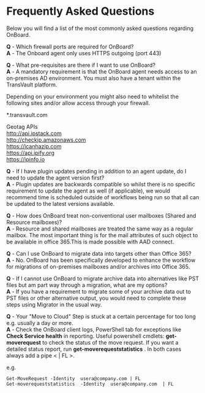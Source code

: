 # Frequently Asked Questions

Below you will find a list of the most commonly asked questions regarding OnBoard.

**Q** - Which firewall ports are required for OnBoard?  
**A** - The Onboard agent only uses HTTPS outgoing (port 443)

**Q** - What pre-requisites are there if I want to use OnBoard?  
**A** - A mandatory requirement is that the OnBoard agent needs access to an on-premises AD environment.  You must also have a tenant within the TransVault platform.

Depending on your environment you might also need to whitelist the following sites and/or allow access through your firewall.  

*.transvault.com  

Geotag APIs  
http://api.ipstack.com  
http://checkip.amazonaws.com  
https://icanhazip.com  
https://api.ipify.org  
https://ipinfo.io  

**Q** - If I have plugin updates pending in addition to an agent update, do I need to update the agent version first?  
**A** - Plugin updates are backwards compatible so whilst there is no specific requirement to update the agent as well (if applicable), we would recommend time is scheduled outside of workflows being run so that all can be updated to the latest versions available.

**Q** - How does OnBoard treat non-conventional user mailboxes (Shared and Resource mailboxes)?  
**A** - Resource and shared mailboxes are treated the same way as a regular mailbox. The most important thing is for the mail attributes of such object to be available in office 365.This is made possible with AAD connect.

**Q** - Can I use OnBoard to migrate data into targets other than Office 365?  
**A** - No.  OnBoard has been specifically developed to enhance the workflow for migrations of on-premises mailboxes and/or archives into Office 365.

**Q** - If I cannot use OnBoard to migrate archive data into alternatives like PST files but am part way through a migration, what are my options?  
**A** - If you have a requirement to migrate some of your archive data out to PST files or other alternative output, you would need to complete these steps using Migrator in the usual way.

**Q** - Your "Move to Cloud" Step is stuck at a certain percentage for too long e.g. usually a day or more.  
**A** - Check the OnBoard client logs, PowerShell tab for exceptions like **Check Service health** in reporting.
Useful powershell cmdlets: **get-moverequest** to check the status of the move request. If you want a detailed status report,
run **get-moverequeststatistics**
. In both cases always add a pipe < | FL >.

e.g.
```
Get-MoveRequest -Identity  usera@company.com | FL
Get-moverequeststatistics  -Identity  usera@company.com  | FL
```
